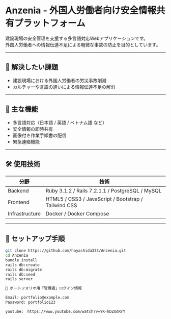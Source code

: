 # Anzenia - 外国人労働者向け安全情報共有プラットフォーム
建設現場の安全管理を支援する多言語対応Webアプリケーションです。  
外国人労働者への情報伝達不足による軽微な事故の防止を目的としています。

---

## 🎯 解決したい課題
- 建設現場における外国人労働者の労災事故削減  
- カルチャーや言語の違いによる情報伝達不足の解消

---

## 🚀 主な機能
- 多言語対応（日本語 / 英語 / ベトナム語 など）  
- 安全情報の即時共有  
- 画像付き作業手順書の配信  
- 緊急連絡機能  

---

## 🛠 使用技術

| 分野           | 技術                                             |
|----------------|------------------------------------------------|
| Backend        | Ruby 3.1.2 / Rails 7.2.1.1 / PostgreSQL / MySQL |
| Frontend       | HTML5 / CSS3 / JavaScript / Bootstrap / Tailwind CSS |
| Infrastructure | Docker / Docker Compose                          |

---

## 🏃 セットアップ手順

```bash
git clone https://github.com/hayashida333/Anzenia.git
cd Anzenia
bundle install
rails db:create
rails db:migrate
rails db:seed
rails server

🔑 ポートフォリオ用「管理者」ログイン情報

Email: portfolio@example.com
Password: portfolio123

youtube:　https://www.youtube.com/watch?v=YK-kDZUdRrY
